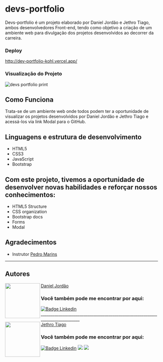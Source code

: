 # devs-portfolio
Devs-portfolio é um projeto elaborado por Daniel Jordão e Jethro Tiago, ambos desenvolvedores Front-end, tendo como objetivo a criação de um ambiente web para divulgação dos projetos desenvolvidos ao decorrer da carreira.

### Deploy

http://dev-portfolio-kohl.vercel.app/

### Visualização do Projeto

![devs portfolio print](https://user-images.githubusercontent.com/103612874/197644968-cf34df3e-6caa-4e2b-8fb5-0302269af9d9.jpg)

## Como Funciona

Trata-se de um ambiente web onde todos podem ter a oportunidade de visualizar os projetos desenvolvidos por Daniel Jordão e Jethro Tiago e acessá-los via link Modal para o GitHub.

## Linguagens e estrutura de desenvolvimento

* HTML5
* CSS3
* JavaScript
* Bootstrap

## Com este projeto, tivemos a oportunidade de desenvolver novas habilidades e reforçar nossos conhecimentos:

- HTML5 Structure
- CSS organization
- Bootstrap docs
- Forms
- Modal

## Agradecimentos

* Instrutor [Pedro Marins](https://github.com/pedromarins)

---

<h2 id="autor" align="left">Autores</h2>
  <img align="left" src="https://avatars.githubusercontent.com/u/101356855?v=4" width=115>
<a href="https://github.com/dsjordao">Daniel Jordão</a>
<h3 align="left">Você também pode me encontrar por aqui:</h3>
<p align="left">
  <a href="https://www.linkedin.com/in/danielsjordao/"><img src="https://img.shields.io/badge/LinkedIn-0077B5?style=for-the-badge&logo=linkedin&logoColor=white" alt="Badge Linkedin" /></a>
  <br>
  ________________________________________________________________________________
  <br>  
  <img align="left" src="https://avatars.githubusercontent.com/u/103612874?v=4" width=115>
<a href="https://github.com/JethroTiago">Jethro Tiago</a>
<h3 align="left">Você também pode me encontrar por aqui:</h3>
<p align="left">
  <a href="https://www.linkedin.com/in/jethrotiago/"><img src="https://img.shields.io/badge/LinkedIn-0077B5?style=for-the-badge&logo=linkedin&logoColor=white" alt="Badge Linkedin" /></a>
  <a href="https://www.youtube.com/c/BEIRADAAVENTURA" target="_blank"><img src="https://img.shields.io/badge/YouTube-FF0000?style=for-the-badge&logo=youtube&logoColor=white" target="_blank"></a>
  <a href="https://instagram.com/jethrotiago" target="_blank"><img src="https://img.shields.io/badge/-Instagram-%23E4405F?style=for-the-badge&logo=instagram&logoColor=white" target="_blank"></a>
  <br>
